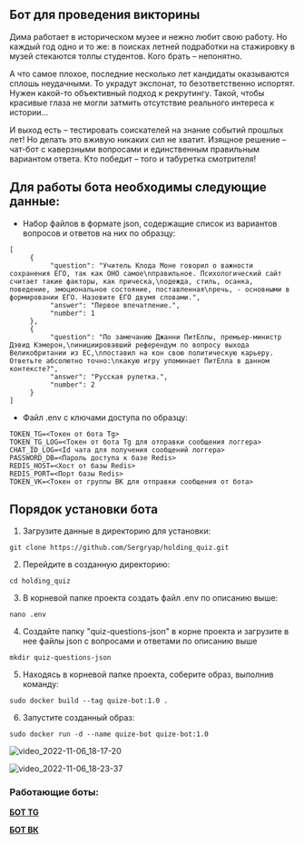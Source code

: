 ## Бот для проведения викторины

Дима работает в историческом музее и нежно любит свою работу. Но каждый год одно и то же: в поисках летней подработки на стажировку в музей стекаются толпы студентов. Кого брать – непонятно.

А что самое плохое, последние несколько лет кандидаты оказываются сплошь неудачными. То украдут экспонат, то безответственно испортят. Нужен какой-то объективный подход к рекрутингу. Такой, чтобы красивые глаза не могли затмить отсутствие реального интереса к истории…

И выход есть – тестировать соискателей на знание событий прошлых лет! Но делать это вживую никаких сил не хватит. Изящное решение – чат-бот с каверзными вопросами и единственным правильным вариантом ответа. Кто победит – того и табуретка смотрителя!


## Для работы бота необходимы следующие данные:

* Набор файлов в формате json, содержащие список из вариантов вопросов и ответов на них по образцу:


```
[
     {
          "question": "Учитель Клода Моне говорил о важности сохранения ЕГО, так как ОНО самое\nправильное. Психологический сайт считает такие факторы, как прическа,\nодежда, стиль, осанка, поведение, эмоциональное состояние, поставленная\nречь, - основными в формировании ЕГО. Назовите ЕГО двумя словами.",
          "answer": "Первое впечатление.",
          "number": 1
     },
     {
          "question": "По замечанию Джанни ПитЕллы, премьер-министр Дэвид Кэмерон,\nинициировавший референдум по вопросу выхода Великобритании из ЕС,\nпоставил на кон свою политическую карьеру. Ответьте абсолютно точно:\nкакую игру упоминает ПитЕлла в данном контексте?",
          "answer": "Русская рулетка.",
          "number": 2
     }
]
```

* Файл .env с ключами доступа по образцу:

```
TOKEN_TG=<Токен от бота Tg>
TOKEN_TG_LOG=<Токен от бота Tg для отправки сообщения логгера>
CHAT_ID_LOG=<Id чата для получения сообщений логгера>
PASSWORD_DB=<Пароль доступа к базе Redis>
REDIS_HOST=<Хост от базы Redis>
REDIS_PORT=<Порт базы Redis>
TOKEN_VK=<Токен от группы ВК для отправки сообщения от бота>
```

## Порядок установки бота

1. Загрузите данные в директорию для установки:

```
git clone https://github.com/Sergryap/holding_quiz.git
```

2. Перейдите в созданную директорию:

```
cd holding_quiz
```
3. В корневой папке проекта создать файл .env по описанию выше:

```
nano .env
```
4. Создайте папку "quiz-questions-json" в корне проекта и загрузите в нее файлы json с вопросами и ответами по описанию выше

```
mkdir quiz-questions-json
```

5. Находясь в корневой папке проекта, соберите образ, выполнив команду:

```
sudo docker build --tag quize-bot:1.0 .
```
6. Запустите созданный образ:

```
sudo docker run -d --name quize-bot quize-bot:1.0
```



![video_2022-11-06_18-17-20](https://user-images.githubusercontent.com/99894266/200173027-f34fb5c8-ce9f-4a33-b09c-8014dadbce5b.gif)

![video_2022-11-06_18-23-37](https://user-images.githubusercontent.com/99894266/200173356-fde66aa7-6119-4f13-95e6-99e614b7d361.gif)


### Работающие боты:

**[БОТ TG](https://t.me/QuizeSergryap_bot)**

**[БОТ ВК](https://vk.me/public217015053)**
